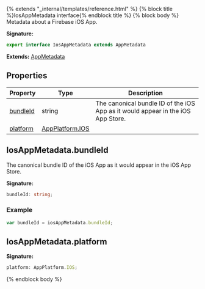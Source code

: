 {% extends "_internal/templates/reference.html" %}
{% block title %}IosAppMetadata interface{% endblock title %}
{% block body %}
Metadata about a Firebase iOS App.

<b>Signature:</b>

```typescript
export interface IosAppMetadata extends AppMetadata 
```
<b>Extends:</b> [AppMetadata](./firebase-admin.project-management.appmetadata.md#appmetadata_interface)

## Properties

|  Property | Type | Description |
|  --- | --- | --- |
|  [bundleId](./firebase-admin.project-management.iosappmetadata.md#iosappmetadatabundleid) | string | The canonical bundle ID of the iOS App as it would appear in the iOS App Store. |
|  [platform](./firebase-admin.project-management.iosappmetadata.md#iosappmetadataplatform) | [AppPlatform.IOS](./firebase-admin.project-management.md#appplatformios_enummember) |  |

## IosAppMetadata.bundleId

The canonical bundle ID of the iOS App as it would appear in the iOS App Store.

<b>Signature:</b>

```typescript
bundleId: string;
```

### Example


```javascript
var bundleId = iosAppMetadata.bundleId;

```

## IosAppMetadata.platform

<b>Signature:</b>

```typescript
platform: AppPlatform.IOS;
```
{% endblock body %}
